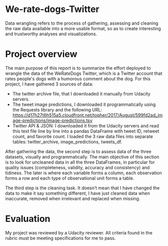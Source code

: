 # We-rate-dogs-Twitter
Data wrangling refers to the process of gathering, assessing and cleaning the raw data available into a more usable format, so as to create interesting and trustworthy analyses and visualizations.
# Project overview
The main purpose of this report is to summarize the effort deployed to wrangle the data of the WeRateDogs Twitter, which is a Twitter account that rates people's dogs with a humorous comment about the dog.
For this project, I have gathered 3 sources of data: 
* The twitter archive file, that I downloaded it manually from Udacity servers. 
* The tweet image predictions, I downloaded it programmatically using the Requests library and the following URL: https://d17h27t6h515a5.cloudfront.net/topher/2017/August/599fd2ad_image-predictions/image-predictions.tsv 
* Twitter API & JSON: I downloaded it from the Udacity servers and read this text file line by line into a pandas DataFrame with tweet ID, retweet count, and favorite count. I loaded the 3 raw data files into separate tables: twitter_archive, image_predictions, tweets_df. 

After gathering the data, the second step is to assess data of the three datasets, visually and programmatically. The main objective of this section is to look for uncleaned data in all the three DataFrames, in particular for quality issues (completeness, validity, accuracy and consistency) and tidiness. The later is where each variable forms a column, each observation forms a row and each type of observational unit forms a table.

The third step is the cleaning task. It doesn’t mean that I have changed the data to make it say something different, I have just cleaned data when inaccurate, removed when irrelevant and replaced when missing.
# Evaluation
My project was reviewed by a Udacity reviewer. All criteria found in the rubric must be meeting specifications for me to pass.
